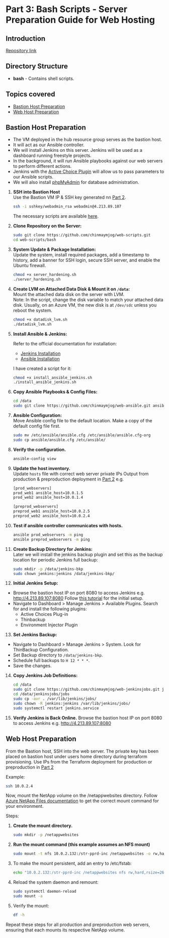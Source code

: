 # Part 3: Bash Scripts - Server Preparation Guide for Web Hosting

## Introduction

[Repository link](https://github.com/chinmaymjog/web-scripts.git)

## Directory Structure

- **bash** - Contains shell scripts.

## Topics covered

- [Bastion Host Preparation](#bastion-host-preparation)
- [Web Host Preparation](#web-host-preparation)

## Bastion Host Preparation

- The VM deployed in the hub resource group serves as the bastion host.
- It will act as our Ansible controller.
- We will install Jenkins on this server. Jenkins will be used as a dashboard running freestyle projects.
- In the background, it will run Ansible playbooks against our web servers to perform different actions.
- Jenkins with the [Active Choice Plugin](https://plugins.jenkins.io/uno-choice/) will allow us to pass parameters to our Ansible scripts.
- We will also install [phpMyAdmin](https://www.phpmyadmin.net/) for database administration.

1. **SSH into Bastion Host**  
   Use the Bastion VM IP & SSH key generated nn [Part 2](Part_2.md#deploying-hub-resources).

   ```sh
   ssh -i sshkey/webadmin_rsa webadmin@4.213.89.107
   ```

   The necessary scripts are available [here](https://github.com/chinmaymjog/web-scripts.git).

2. **Clone Repository on the Server:**

   ```sh
   sudo git clone https://github.com/chinmaymjog/web-scripts.git
   cd web-scripts/bash
   ```

3. **System Update & Package Installation:**  
   Update the system, install required packages, add a timestamp to history, add a banner for SSH login, secure SSH server, and enable the Ubuntu firewall.

   ```sh
   chmod +x server_hardening.sh
   ./server_hardening.sh
   ```

4. **Create LVM on Attached Data Disk & Mount it on `/data`:**  
   Mount the attached data disk on the server with LVM.  
   Note: In the script, change the disk variable to match your attached data disk. Usually, on an Azure VM, the new disk is at `/dev/sdc` unless you reboot the system.

   ```sh
   chmod +x datadisk_lvm.sh
   ./datadisk_lvm.sh
   ```

5. **Install Ansible & Jenkins:**

   Refer to the official documentation for installation:

   - [Jenkins Installation](https://www.jenkins.io/doc/book/installing/linux/#debianubuntu)
   - [Ansible Installation](https://docs.ansible.com/ansible/latest/installation_guide/installation_distros.html#installing-ansible-on-ubuntu)

   I have created a script for it:

   ```sh
   chmod +x install_ansible_jenkins.sh
   ./install_ansible_jenkins.sh
   ```

6. **Copy Ansible Playbooks & Config Files:**

   ```sh
   cd /data
   sudo git clone https://github.com/chinmaymjog/web-ansible.git ansible
   ```

7. **Ansible Configuration:**  
   Move Ansible config file to the default location. Make a copy of the default config file first.

   ```sh
   sudo mv /etc/ansible/ansible.cfg /etc/ansible/ansible.cfg-org
   sudo cp ansible/ansible.cfg /etc/ansible/
   ```

8. **Verify the configuration.**

   ```sh
   ansible-config view
   ```

9. **Update the host inventory.**  
   Update `hosts` file with correct web server private IPs Output from production & preproduction deployment in [Part 2](./Part_2.md#deploying-web-resources)
   e.g.

   ```sh
   [prod_webservers]
   prod_web1 ansible_host=10.0.1.5
   prod_web2 ansible_host=10.0.1.4

   [preprod_webservers]
   preprod_web1 ansible_host=10.0.2.5
   preprod_web2 ansible_host=10.0.2.4
   ```

10. **Test if ansible controller communicates with hosts.**

    ```sh
    ansible prod_webservers -m ping
    ansible preprod_webservers -m ping
    ```

11. **Create Backup Directory for Jenkins:**  
    Later we will install the jenkins backup plugin and set this as the backup location for periodic Jenkins full backup:

    ```sh
    sudo mkdir -p /data/jenkins-bkp
    sudo chown jenkins:jenkins /data/jenkins-bkp/
    ```

12. **Initial Jenkins Setup:**

- Browse the bastion host IP on port 8080 to access Jenkins
  e.g. http://4.213.89.107:8080
  Follow [this tutorial](https://youtu.be/8fVOdFdzlKc?t=348) for the initial setup.
- Navigate to Dashboard > Manage Jenkins > Available Plugins. Search for and install the following plugins:
  - Active Choices Plug-in
  - Thinbackup
  - Environment Injector Plugin

13. **Set Jenkins Backup:**

- Navigate to Dashboard > Manage Jenkins > System. Look for ThinBackup Configuration.
- Set Backup directory to `/data/jenkins-bkp`.
- Schedule full backups to `H 12 * * *`.
- Save the changes.

14. **Copy Jenkins Job Definitions:**

    ```sh
    cd /data
    sudo git clone https://github.com/chinmaymjog/web-jenkinsjobs.git jenkinsjobs
    cd /data/jenkinsjobs/jobs
    sudo cp -avr . /var/lib/jenkins/jobs/
    sudo chown -R jenkins:jenkins /var/lib/jenkins/jobs/
    sudo systemctl restart jenkins.service
    ```

15. **Verify Jenkins is Back Online.**
    Browse the bastion host IP on port 8080 to access Jenkins
    e.g. http://4.213.89.107:8080

## Web Host Preparation

From the Bastion host, SSH into the web server. The private key has been placed on bastion host under users home directory during terraform provisioning. Use IPs from the Terraform deployment for production or preproduction in [Part 2](./Part_2.md#deploying-web-resources)

Example:

```sh
ssh 10.0.2.4
```

Now, mount the NetApp volume on the /netappwebsites directory.
Follow [Azure NetApp Files documentation](https://learn.microsoft.com/en-us/azure/azure-netapp-files/azure-netapp-files-mount-unmount-volumes-for-virtual-machines#mount-nfs-volumes-on-linux-clients) to get the correct mount command for your environment.

Steps:

1. **Create the mount directory.**

   ```sh
   sudo mkdir -p /netappwebsites
   ```

2. **Run the mount command (this example assumes an NFS mount)**

   ```sh
   sudo mount -t nfs 10.0.2.132:/str-pprd-inc /netappwebsites -o rw,hard,rsize=262144,wsize=262144,sec=sys,vers=4.1,tcp
   ```

3. To make the mount persistent, add an entry to /etc/fstab:

   ```sh
   echo "10.0.2.132:/str-pprd-inc /netappwebsites nfs rw,hard,rsize=262144,wsize=262144,sec=sys,vers=4.1,tcp 0 0" | sudo tee -a /etc/fstab
   ```

4. Reload the system daemon and remount:

   ```sh
   sudo systemctl daemon-reload
   sudo mount -a
   ```

5. Verify the mount:
   ```sh
   df -h
   ```

Repeat these steps for all production and preproduction web servers, ensuring that each mounts its respective NetApp volume.
